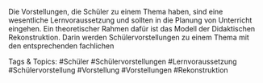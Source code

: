  
Die Vorstellungen, die Schüler zu einem Thema haben, sind eine wesentliche 
Lernvoraussetzung und  sollten in die Planung von Unterricht eingehen. Ein 
theoretischer Rahmen dafür ist das Modell der  Didaktischen Rekonstruktion. Darin 
werden Schülervorstellungen zu  einem Thema mit den entsprechenden  fachlichen 

   Tags & Topics:
   #Schüler
   #Schülervorstellungen
   #Lernvoraussetzung
   #Schülervorstellung
   #Vorstellung
   #Vorstellungen
   #Rekonstruktion